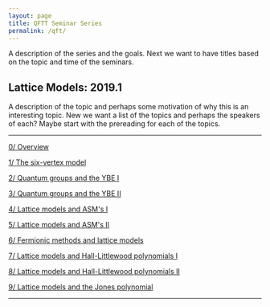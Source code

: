 ```yaml
---
layout: page
title: QFTT Seminar Series
permalink: /qft/
---
```


A description of the series and the goals. Next we want to have titles based on the topic and time of the seminars.

## Lattice Models: 2019.1

A description of the topic and perhaps some motivation of why this is an interesting topic. New we want a list of the topics and perhaps the speakers of each? Maybe start with the prereading for each of the topics.

---

[0/ Overview](overview.md)

[1/ The six-vertex model](six-vertex-model.md)

[2/ Quantum groups and the YBE I](quantum-groups-ybe-i.md)

[3/ Quantum groups and the YBE II](quantum-groups-ybe-ii.md)

[4/ Lattice models and ASM's I](lattice-models-asms-i.md)

[5/ Lattice models and ASM's II](lattice-models-asms-ii.md)

[6/ Fermionic methods and lattice models](fermionic-methods-lattice-models.md)

[7/ Lattice models and Hall-Littlewood polynomials I](lattice-models-hall-littlewood-polynomials-i.md)

[8/ Lattice models and Hall-Littlewood polynomials II](lattice-models-hall-littlewood-polynomials-ii.md)

[9/ Lattice models and the Jones polynomial](lattice-models-jones-polynomial.md)

---